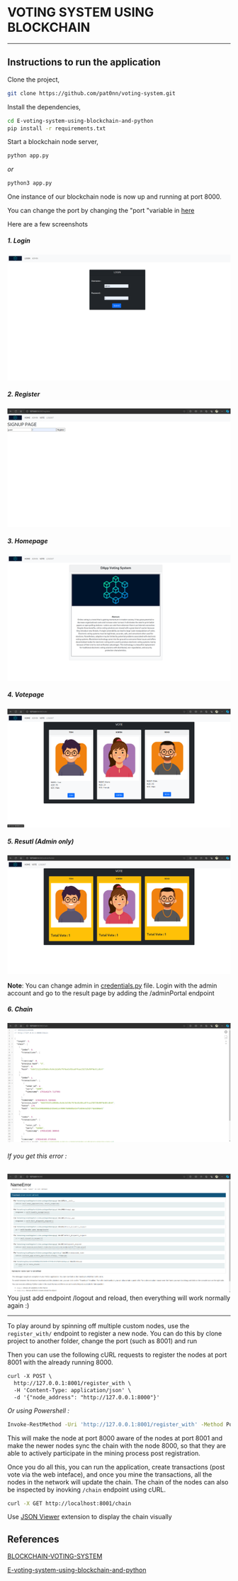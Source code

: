 # VOTING SYSTEM USING BLOCKCHAIN

---

## Instructions to run the application

Clone the project,

```sh
git clone https://github.com/pat0nn/voting-system.git
```

Install the dependencies,

```sh
cd E-voting-system-using-blockchain-and-python
pip install -r requirements.txt
```

Start a blockchain node server,
```sh
python app.py
```
*or*
```sh
python3 app.py
```

One instance of our blockchain node is now up and running at port 8000.

You can change the port by changing the "port "variable in [here](./app.py#L15)

Here are a few screenshots

##### 1. Login

![image.png](./img/login.png)

##### 2. Register

![image.png](./img/register.png)

##### 3. Homepage

![image.png](./img/homepage.png)

##### 4. Votepage

![image.png](./img/vote.png)

##### 5. Resutl (Admin only)

![image.png](./img/result.png)

**Note**: You can change admin in [credentials.py](./credentials.py) file. Login with the admin account and go to the result page by adding the /adminPortal endpoint

##### 6. Chain

![image.png](./img/chain.png)

###### *If you get this error :*
![image.png](./img/error.png)
 You just add endpoint /logout and reload, then everything will work normally again :)

***

To play around by spinning off multiple custom nodes, use the `register_with/` endpoint to register a new node. You can do this by clone project to another folder, change the port (such as 8001) and run 


Then you can use the following cURL requests to register the nodes at port 8001 with the already running 8000.
```
curl -X POST \
  http://127.0.0.1:8001/register_with \
  -H 'Content-Type: application/json' \
  -d '{"node_address": "http://127.0.0.1:8000"}'
```
*Or using Powershell :*

```sh
Invoke-RestMethod -Uri 'http://127.0.0.1:8001/register_with' -Method Post -Headers @{'Content-Type'='application/json'} -Body '{"node_address": "http://127.0.0.1:8000"}'

```
This will make the node at port 8000 aware of the nodes at port 8001 and make the newer nodes sync the chain with the node 8000, so that they are able to actively participate in the mining process post registration.

Once you do all this, you can run the application, create transactions (post vote via the web inteface), and once you mine the transactions, all the nodes in the network will update the chain. The chain of the nodes can also be inspected by inovking `/chain` endpoint using cURL.

```sh
curl -X GET http://localhost:8001/chain
```




Use [JSON Viewer](https://chromewebstore.google.com/detail/json-viewer/gbmdgpbipfallnflgajpaliibnhdgobh) extension  to display the chain visually
## References
[BLOCKCHAIN-VOTING-SYSTEM](https://github.com/hariharan1412/BLOCKCHAIN-VOTING-SYSTEM.git)

[E-voting-system-using-blockchain-and-python](https://github.com/ramesh-adhikari/E-voting-system-using-blockchain-and-python)

